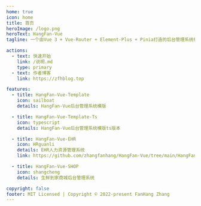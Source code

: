 ```yaml
---
home: true
icon: home
title: 首页
heroImage: /logo.png
heroText: HangFan-Vue
tagline: 一个由Vue 3 + Vue-Router + Element-Plus + Pinia打造的后台管理系统模版

actions:
  - text: 快速开始
    link: /说明.md
    type: primary
  - text: 作者博客
    link: https://zfhblog.top

features:
  - title: HangFan-Vue-Template
    icon: sailboat
    details: HangFan-Vue后台管理系统模版

  - title: HangFan-Vue-Template-Ts
    icon: typescript
    details: HangFan-Vue后台管理系统模版ts版本

  - title: HangFan-Vue-EHR
    icon: HRguanli
    details: EHR人力资源管理系统
    link: https://github.com/zhangfanhang/HangFan-Vue/tree/main/HangFan-Vue-EHR

  - title: HangFan-Vue-SHOP
    icon: shangcheng
    details: 生鲜到家商城后台管理系统

copyright: false
footer: MIT Licensed | Copyright © 2022-present FanHang Zhang
---
```

